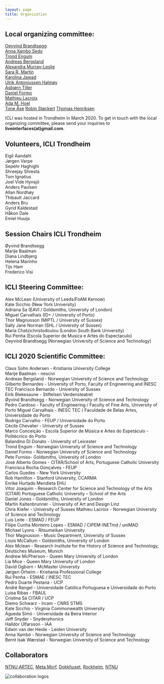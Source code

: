```yaml
---
layout: page
title: Organization
---
```


## Local organizing committee:  
[Oeyvind Brandtsegg](https://www.ntnu.no/ansatte/oyvind.brandtsegg)  
[Anna Xambo Sedo](https://www.ntnu.no/ansatte/anna.xambo.sedo)  
[Trond Engum](https://www.ntnu.no/ansatte/trond.engum)  
[Andreas Bergsland](https://www.ntnu.no/ansatte/andreas.bergsland)  
[Alexandra Murray-Leslie](https://www.kit.ntnu.no/nb/content/artec-artist-residence-alex-murray-leslie-chicks-speed)  
[Sara R. Martin](https://www.ntnu.no/ansatte/sara.martin)  
[Karolina Jawad](https://cv2c.noblogs.org)  
[Ulrik Antoniussen Halmøy](http://ulrikah.no/)   
[Asbjørn Tiller](https://www.ntnu.edu/employees/asbjorn.tiller)  
[Daniel Formo](https://www.ntnu.edu/employees/daniel.formo)  
[Mathieu Lacroix](https://www.ntnu.edu/employees/mathieu.lacroix)  
[Ada M. Hoel](http://adahoel.com/)  
[Tone Åse](https://www.ntnu.edu/employees/tone.ase)
[Robin Støckert](https://www.ntnu.edu/employees/robin.stockert)
[Thomas Henriksen](https://www.ntnu.edu/employees/thomas.henriksen)

ICLI was hosted in Trondheim in March 2020. To get in touch with the local organizing committee, please send your inquiries to **liveinterfaces(at)gmail.com**.

## Volunteers, ICLI Trondheim 
Eigil Aandahl  
Jørgen Varpe  
Sepehr Haghighi  
Shreejay Shresta  
Tom Ignatius  
Joel Vide Hynsjö  
Anders Paulsen  
Allan Nordhøy  
Thibault Jaccard   
Anders Bru  
Gyrid Kaldestad  
Håkon Dale  
Emiel Huuijs  

## Session Chairs ICLI Trondheim
Øyvind Brandtsegg  
Marije Baalman  
Diana Lindbjerg  
Helena Marinho  
Tijs Ham  
Frederico Visi  


## ICLI Steering Committee:  
Alex McLean (University of Leeds/FoAM Kernow)  
Kate Sicchio (New York University)  
Adriana Sa (EAVI / Goldsmiths, University of London)  
Miguel Carvalhais (ID+ / University of Porto)  
Thor Magnusson (MIPTL / University of Sussex)  
Sally Jane Norman (SHL / University of Sussex)  
Maria Chatzichristodoulou (London South Bank University)  
Rui Penha (Escola Superior de Musica e Artes do Espectaculo)  
Oeyvind Brandtsegg (Norwegian University of Science and Technology)
 
## ICLI 2020 Scientific Committee:   

Claus Sohn Andersen - Kristiania University College  
Marije Baalman - nescivi  
Andreas Bergsland - Norwegian University of Science and Technology  
Gilberto Bernardes - University of Porto, Faculty of Engineering and INESC TEC 
Francisco Bernardo - University of Sussex  
Eirik Blekesaune - Stiftelsen Verdensteatret  
Øyvind Brandtsegg - Norwegian University of Science and Technology  
Pedro Cardoso - Faculty of Engineering / Faculty of Fine Arts, University of Porto
Miguel Carvalhais - INESC TEC / Faculdade de Belas Artes, Universidade do Porto  
Rodrigo	Carvalho - FEUP / Universidade do Porto  
Cécile Chevalier - University of Sussex  
Marco Conceição - Escola Superior de Música e Artes do Espetáculo - Politécnico do Porto  
Balandino Di Donato - University of Leicester  
Trond Engum - Norwegian University of Science and Technology  
Daniel Formo - Norwegian University of Science and Technology  
Pete Furniss- Goldsmiths, University of London  
José Alberto Gomes - CITAR/School of Arts, Portuguese Catholic University  
Francisca Rocha Gonçalves - FEUP  
Carlos Guedes - New York University  
Rob Hamilton - Stanford University, CCARMA  
Enrike Hurtado Mendieta EHU  
Vitor Joaquim - Research Center for Science and Technology of the Arts (CITAR) Portuguese Catholic University – School of the Arts  
Daniel Jones - Goldsmiths, University of London  
Martin Kaltenbrunner - University of Art and Design Linz  
Chris Kiefer - University of Sussex
Mathieu Lacroix - Norwegian University of Science and Technology  
Luís Leite - ESMAD / FEUP  
Filipe Cunha Monteiro Lopes - ESMAD / CIPEM-INETmd / uniMAD  
Michael Lyons - Ritsumeikan University  
Thor Magnusson - Music Department, University of Sussex  
Louis McCallum - Goldsmiths, University of London  
Alex Mclean - Research Institute for the History of Science and Technology, Deutsches Museum, Munich  
Andrew McPherson - Queen Mary University of London  
Lia Mice - Queen Mary University of London  
David Ogborn - McMaster University  
Jørgen	Orheim - Kristiania Professional College  
Rui Penha - ESMAE / INESC TEC  
Pedro Duarte Pestana - UCP  
André Rangel - Universidade Católica Portuguesa e Universidade do Porto  
Luisa Ribas - FBAUL  
Cristina Sá CITAR / UCP  
Diemo Schwarz - Ircam - CNRS STMS  
Kate Sicchio - Virginia Commonwealth University  
Águeda Simó - Universidade da Beira Interior  
Jeff Snyder - Snyderphonics  
Halldór	Úlfarsson - IAA  
Edwin van der Heide - Leiden University  
Anna Xambó - Norwegian University of Science and Technology  
Bernt Isak Wærstad - Norwegian University of Science and Technology  

## Collaborators 

[NTNU ARTEC](https://www.ntnu.edu/artec), [Meta.Morf](http://metamorf.no/), [Dokkhuset](https://dokkhuset.no/), [Rockheim](https://rockheim.no), [NTNU](https://www.ntnu.no)

<img src="../assets/img/logos.png" alt="collaboration logos" />
